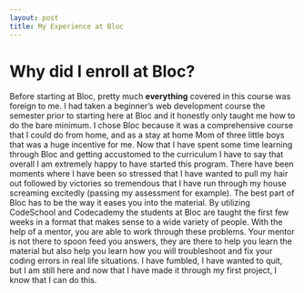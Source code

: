 ```yaml
---
layout: post
title: My Experience at Bloc
---
```

<h1> Why did I enroll at Bloc?</h1>
<p>Before starting at Bloc, pretty much <strong>everything</strong> covered in this course was foreign to me. I had taken a beginner’s web development course the semester prior to starting here at Bloc and it honestly only taught me how to do the bare minimum. I chose Bloc because it was a comprehensive course that I could do from home, and as a stay at home Mom of three little boys that was a huge incentive for me. Now that I have spent some time learning through Bloc and getting accustomed to the curriculum I have to say that overall I am extremely happy to have started this program. There have been moments where I have been so stressed that I have wanted to pull my hair out followed by victories so tremendous that I have run through my house screaming excitedly (passing my assessment for example). The best part of Bloc has to be the way it eases you into the material. By utilizing CodeSchool and Codecademy the students at Bloc are taught the first few weeks in a format that makes sense to a wide variety of people.  With the help of a mentor, you are able to work through these problems. Your mentor is not there to spoon feed you answers, they are there to help you learn the material but also help you learn how you will troubleshoot and fix your coding errors in real life situations. I have fumbled, I have wanted to quit, but I am still here and now that I have made it through my first project, I know that I can do this. </p>
